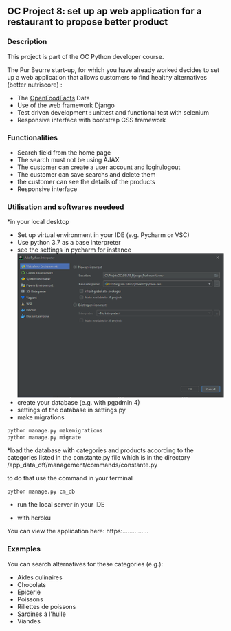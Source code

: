 ## OC Project 8: set up ap web application for a restaurant to propose better product


### Description

This project is part of the OC Python developer course.

The Pur Beurre start-up, for which you have already worked decides to set up a web application that allows 
customers to find healthy alternatives (better nutriscore) :

* The [OpenFoodFacts](https://fr.openfoodfacts.org/) Data
* Use of the web framework Django
* Test driven development : unittest and functional test with selenium
* Responsive interface with bootstrap CSS framework

### Functionalities 

* Search field from the home page
* The search must not be using AJAX
* The customer can create a user account and login/logout
* The customer can save searchs and delete them
* the customer can see the details of the products
* Responsive interface


### Utilisation and softwares needeed
*in your local desktop
* Set up virtual environment in your IDE (e.g. Pycharm or VSC)
* Use python 3.7 as a base interpreter 
* see the settings in pycharm for instance![img.png](img.png)
* create your database (e.g. with pgadmin 4)
* settings of the database in settings.py
* make migrations 
```
python manage.py makemigrations
python manage.py migrate
```
*load the database with categories and products according to the categories listed in the constante.py file
which is in the directory /app_data_off/management/commands/constante.py

to do that use the command in your terminal
```
python manage.py cm_db
```

* run the local server in your IDE


* with heroku

You can view the application here: https:...............


### Examples

You can search alternatives for these categories (e.g.):

* Aides culinaires
* Chocolats
* Epicerie
* Poissons
* Rillettes de poissons
* Sardines à l'huile
* Viandes


